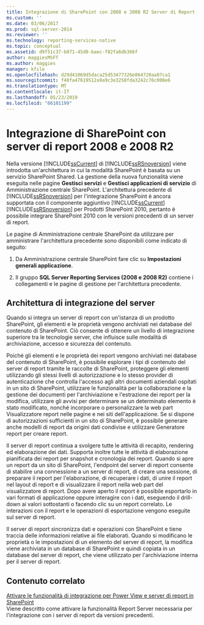 ```yaml
---
title: Integrazione di SharePoint con 2008 e 2008 R2 Server di Report | Microsoft Docs
ms.custom: ''
ms.date: 03/06/2017
ms.prod: sql-server-2014
ms.reviewer: ''
ms.technology: reporting-services-native
ms.topic: conceptual
ms.assetid: d9f51c37-b071-45d0-baec-f82fa6db366f
author: maggiesMSFT
ms.author: maggies
manager: kfile
ms.openlocfilehash: d29d41069d5daca25d53477326e864720aa87ca1
ms.sourcegitcommit: f40fa47619512a9a9c3e3258fda3242c76c008e6
ms.translationtype: MT
ms.contentlocale: it-IT
ms.lasthandoff: 05/23/2019
ms.locfileid: "66101199"
---
```

# <a name="sharepoint-integration-with-2008-and-2008-r2--report-servers"></a>Integrazione di SharePoint con server di report 2008 e 2008 R2
  Nella versione [!INCLUDE[ssCurrent](../includes/sscurrent-md.md)] di [!INCLUDE[ssRSnoversion](../includes/ssrsnoversion-md.md)] viene introdotta un'architettura in cui la modalità SharePoint è basata su un servizio SharePoint Shared. La gestione della nuova funzionalità viene eseguita nelle pagine **Gestisci servizi** e **Gestisci applicazioni di servizio** di Amministrazione centrale SharePoint. L'architettura precedente di [!INCLUDE[ssRSnoversion](../includes/ssrsnoversion-md.md)] per l'integrazione SharePoint è ancora supportata con il componente aggiuntivo [!INCLUDE[ssCurrent](../includes/sscurrent-md.md)] [!INCLUDE[ssRSnoversion](../includes/ssrsnoversion-md.md)] per Prodotti SharePoint 2010, pertanto è possibile integrare SharePoint 2010 con le versioni precedenti di un server di report.  
  
 Le pagine di Amministrazione centrale SharePoint da utilizzare per amministrare l'architettura precedente sono disponibili come indicato di seguito:  
  
1.  Da Amministrazione centrale SharePoint fare clic su **Impostazioni generali applicazione**.  
  
2.  Il gruppo **SQL Server Reporting Services (2008 e 2008 R2)** contiene i collegamenti e le pagine di gestione per l'architettura precedente.  
  
## <a name="server-integration-architecture"></a>Architettura di integrazione del server  
 Quando si integra un server di report con un'istanza di un prodotto SharePoint, gli elementi e le proprietà vengono archiviati nei database del contenuto di SharePoint. Ciò consente di ottenere un livello di integrazione superiore tra le tecnologie server, che influisce sulle modalità di archiviazione, accesso e sicurezza del contenuto.  
  
 Poiché gli elementi e le proprietà dei report vengono archiviati nei database del contenuto di SharePoint, è possibile esplorare i tipi di contenuto del server di report tramite le raccolte di SharePoint, proteggere gli elementi utilizzando gli stessi livelli di autorizzazione e lo stesso provider di autenticazione che controlla l'accesso agli altri documenti aziendali ospitati in un sito di SharePoint, utilizzare le funzionalità per la collaborazione e la gestione dei documenti per l'archiviazione e l'estrazione dei report per la modifica, utilizzare gli avvisi per determinare se un determinato elemento è stato modificato, nonché incorporare o personalizzare la web part Visualizzatore report nelle pagine e nei siti dell'applicazione. Se si dispone di autorizzazioni sufficienti in un sito di SharePoint, è possibile generare anche modelli di report da origini dati condivise e utilizzare Generatore report per creare report.  
  
 Il server di report continua a svolgere tutte le attività di recapito, rendering ed elaborazione dei dati. Supporta inoltre tutte le attività di elaborazione pianificata dei report per snapshot e cronologia dei report. Quando si apre un report da un sito di SharePoint, l'endpoint del server di report consente di stabilire una connessione a un server di report, di creare una sessione, di preparare il report per l'elaborazione, di recuperare i dati, di unire il report nel layout di report e di visualizzare il report nella web part del visualizzatore di report. Dopo avere aperto il report è possibile esportarlo in vari formati di applicazione oppure interagire con i dati, eseguendo il drill-down ai valori sottostanti o facendo clic su un report correlato. Le interazioni con il report e le operazioni di esportazione vengono eseguite sul server di report.  
  
 Il server di report sincronizza dati e operazioni con SharePoint e tiene traccia delle informazioni relative ai file elaborati. Quando si modificano le proprietà o le impostazioni di un elemento del server di report, la modifica viene archiviata in un database di SharePoint e quindi copiata in un database del server di report, che viene utilizzato per l'archiviazione interna per il server di report.  
  
## <a name="related-content"></a>Contenuto correlato  
 [Attivare le funzionalità di integrazione per Power View e server di report in SharePoint](activate-the-report-server-and-power-view-integration-features-in-sharepoint.md)  
 Viene descritto come attivare la funzionalità Report Server necessaria per l'integrazione con i server di report da versioni precedenti.  
  
  
